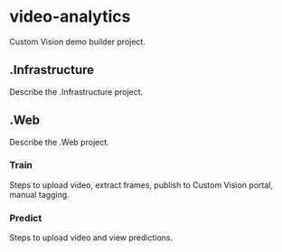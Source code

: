 # video-analytics
Custom Vision demo builder project.

## .Infrastructure
Describe the .Infrastructure project.

## .Web
Describe the .Web project.

### Train
Steps to upload video, extract frames, publish to Custom Vision portal, manual tagging.

### Predict
Steps to upload video and view predictions.
